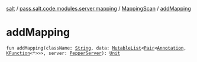 [salt](../../index.md) / [pass.salt.code.modules.server.mapping](../index.md) / [MappingScan](index.md) / [addMapping](./add-mapping.md)

# addMapping

`fun addMapping(className: `[`String`](https://kotlinlang.org/api/latest/jvm/stdlib/kotlin/-string/index.html)`, data: `[`MutableList`](https://kotlinlang.org/api/latest/jvm/stdlib/kotlin.collections/-mutable-list/index.html)`<`[`Pair`](https://kotlinlang.org/api/latest/jvm/stdlib/kotlin/-pair/index.html)`<`[`Annotation`](https://kotlinlang.org/api/latest/jvm/stdlib/kotlin/-annotation/index.html)`, `[`KFunction`](https://kotlinlang.org/api/latest/jvm/stdlib/kotlin.reflect/-k-function/index.html)`<*>>>, server: `[`PepperServer`](../../pass.salt.code.modules.server/-pepper-server/index.md)`): `[`Unit`](https://kotlinlang.org/api/latest/jvm/stdlib/kotlin/-unit/index.html)